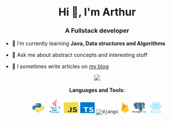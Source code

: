 <h1 align="center">Hi 👋, I'm Arthur</h1>
<h3 align="center">A Fullstack developer</h3>

- 🌱 I’m currently learning **Java, Data structures and Algorithms**

- 💬 Ask me about abstract concepts and interesting stuff 

- 📝 I sometimes write articles on [my blog](https://blog-lamepic.vercel.app/)


<div align='center' style="margin: 0 auto">
<img src="https://github-readme-stats.vercel.app/api/?username=lamepic&theme=dark&hide_border=false&include_all_commits=true&count_private=true&layout=compact" />
</div>

<div align="center">
  <p><b>Languages and Tools:</b></p>
<code><img src="https://raw.githubusercontent.com/devicons/devicon/master/icons/python/python-original.svg" alt="python" width="40" height="30"/></code>
<code><img src="https://raw.githubusercontent.com/devicons/devicon/master/icons/java/java-original.svg" alt="java" width="40" height="40"/></code>
<code><img src="https://raw.githubusercontent.com/devicons/devicon/master/icons/javascript/javascript-original.svg" alt="javascript" width="40" height="30"/></code>
<code><img src="https://raw.githubusercontent.com/devicons/devicon/master/icons/typescript/typescript-original.svg" alt="typescript" width="40" height="30"/></code>
<code><img src="https://cdn.worldvectorlogo.com/logos/django.svg" alt="django" width="30" height="30"/></code>
<code><img height="30" src="https://raw.githubusercontent.com/github/explore/80688e429a7d4ef2fca1e82350fe8e3517d3494d/topics/firebase/firebase.png"></code>
<code><img src="https://raw.githubusercontent.com/devicons/devicon/master/icons/postgresql/postgresql-original-wordmark.svg" alt="postgresql" width="40" height="30"/></code>
<code><img src="https://raw.githubusercontent.com/devicons/devicon/master/icons/react/react-original-wordmark.svg" alt="react" width="40" height="30"/></code>
<br>
<br>
  </div>
